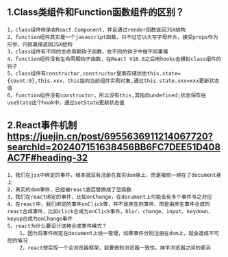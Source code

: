 ## 1.Class类组件和Function函数组件的区别？
    1，class组件继承自React.Component，并且通过render函数返回JSX结构
    2，function组件其实是一个javascript函数，只不过它以大写字母开头，接受props作为形参，内部直接返回JSX结构
    3，class组件有不同的生命周期钩子函数，在不同的钩子中做不同事情
    4，function组件没有生命周期钩子函数，在React V16.8之后用hooks去模拟class组件的钩子
    5，class组件有constructor,constructor里面存储状态this.state={count:0},this.xxx，this指向当前组件实例对象,通过this.state.xxx=xxx更新状态值
    6，function组件没有constructor，所以没有this,其指向undefined;状态保存在useState这个hook中，通过setState更新状态值
## 2.React事件机制  https://juejin.cn/post/6955636911214067720?searchId=202407151638456BB6FC7DEE51D408AC7F#heading-32
    1，我们在jsx中绑定的事件，根本就没有注册在真实dom身上，而是被统一绑在了document身上
    2，真实的dom事件，已经被react底层替换成了空函数
    3，我们在react绑定的事件，比如onChange，在document上可能会有多个事件与之对应
    4，在react中，我们绑定的事件onClick等，并不是原生的事件，而是由原生事件合成的react合成事件，比如click合成为onClick事件，blur、change、input、keydown、keyup合成为onChange事件
    5，react为什么要设计这种合成事件模式？
        1，因为将事件绑定在document上统一管理，如果事件分别注册在dom上，就会造成不可控的情况
        2，react想实现一个全浏览器框架，就要做到浏览器一致性，抹平浏览器之间的差异
